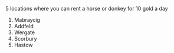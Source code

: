 5 locations where you can rent a horse or donkey for 10 gold a day
1. Mabraycig
2. Addfeld
3. Wergate
4. Scorbury
5. Hastow